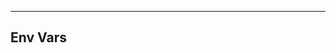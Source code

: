 <!-- Space: AnsibleRoleAuthorization -->
<!-- Parent: Project -->
<!-- Title: Env Vars -->

<!-- Label: AnsibleRoleAuthorization -->
<!-- Label: Project -->
<!-- Label: Env Vars -->
<!-- Include: docs/disclaimer.md -->
<!-- Include: ac:toc -->

---

## Env Vars
